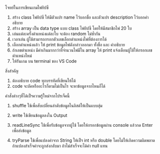 โจทย์ในการเขียนเกมไพ่ยิปซี

1. สร้าง class ไพ่ยิปซี ให้มีตัวแปร name ไว้บอกชื่อ และตัวแปร description ไว้บอกคำอธิบาย
2. สร้าง array เป็น data type แบบ class ไพ่ยิปซี โดยให้มีสมาชิกไพ่ 20 ใบ
3. เล่นแต่ละครั้งตำแหน่งแต่ละใบ จะต้อง random ไม่ซ้ำกัน
4. เวลาเล่น ผู้ใช้สามารถกรอกตัวเลขเลือกตำแหน่งไพ่ที่ต้องการได้
5. เลือกตำแหน่งแล้ว ให้ print ข้อมูลไพ่ดังกล่าวออกมา ทั้งชื่อ และ คำอธิบาย
6. ถ้าเลขตำแหน่ง มีค่าเกินมากกว่าที่จำนวนไพ่มีใน array ให้ print แจ้งเตือนผู้ใช้ให้กรอกเลขตำแหน่งใหม่
7. ให้รันเกม บน terminal ของ VS Code

สิ่งสำคัญ

1. ต้องอธิบาย code ทุกบรรทัดที่เขียนให้ได้
2. code จะบัคหรืออะไรก็ตามไม่เป็นไร จะหาข้อมูลจากไหนก็ได้

คำสั่งต่างๆที่ได้เป็ฯความรู้ใหม่จากโปรเจ็คนี้

1. shuffle
   ใช้เพื่อสับเปลี่ยนลำดับข้อมูลในลิสต์ให้เป็นแบบสุ่ม

2. write
   ใช้เขียนข้อมูลลงใน Output

3. readLineSync
   ใช้เพื่อรับข้อมูลจากผู้ใช้ โดยให้กรอกข้อมูลผ่าน console แล้วกด Enter เพื่อส่งข้อมูล

4. tryParse
   ใช้เพื่อแปลงค่าจาก String ให้เป็ฯ int หรือ double โดยไม่ให้เกิดความผิดพลาด ถ้าแปลงสำเร็จค่าจะถูกส่งกลับมา ถ้าไม่สำเร็จจะได้ค่า null แทน
